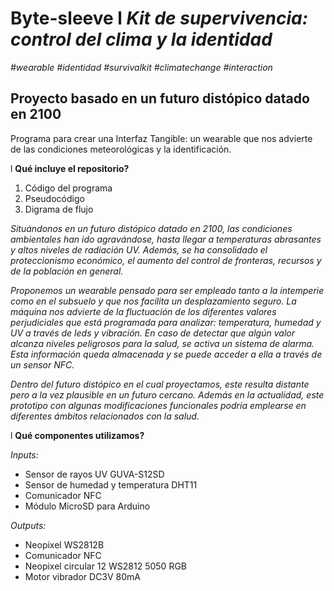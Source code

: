 # Byte-sleeve l *Kit de supervivencia: control del clima y la identidad*
*#wearable #identidad #survivalkit #climatechange #interaction*

## Proyecto basado en un futuro distópico datado en 2100
Programa para crear una Interfaz Tangible: un wearable que nos advierte de las condiciones meteorológicas y la identificación.

l **Qué incluye el repositorio?**
1. Código del programa 
2. Pseudocódigo
3. Digrama de flujo

*Situándonos en un futuro distópico datado en 2100, las condiciones ambientales han ido agravándose, hasta llegar a temperaturas abrasantes y altos niveles de radiación UV. Además, se ha consolidado el proteccionismo económico, el aumento del control de fronteras, recursos y de la población en general.*

*Proponemos un wearable pensado para ser empleado tanto a la intemperie como en el subsuelo y que nos facilita un desplazamiento seguro. La máquina nos advierte de la fluctuación de los diferentes valores perjudiciales que está programada para analizar: temperatura, humedad y UV a través de leds y vibración. En caso de detectar que algún valor alcanza niveles peligrosos para la salud, se activa un sistema de alarma. Esta información queda almacenada y se puede acceder a ella a través de un sensor NFC.*

*Dentro del futuro distópico en el cual proyectamos, este resulta distante pero a la vez plausible en un futuro cercano. Además en la actualidad, este prototipo con algunas modificaciones funcionales podría emplearse en diferentes ámbitos relacionados con la salud.*

l **Qué componentes utilizamos?**

*Inputs:*
* Sensor de rayos UV GUVA-S12SD 
* Sensor de humedad y temperatura DHT11
* Comunicador NFC
* Módulo MicroSD para Arduino

*Outputs:*
* Neopixel WS2812B
* Comunicador NFC
* Neopixel circular 12 WS2812 5050 RGB
* Motor vibrador DC3V 80mA
